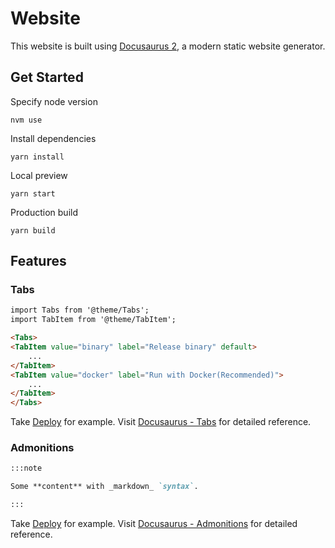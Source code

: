 # Website

This website is built using [Docusaurus 2](https://docusaurus.io/), a modern static website generator.

## Get Started

Specify node version

```shell
nvm use
```

Install dependencies

```shell
yarn install
```

Local preview

```shell
yarn start
```

Production build

```shell
yarn build
```

## Features

### Tabs

```markdown
import Tabs from '@theme/Tabs';
import TabItem from '@theme/TabItem';

<Tabs>
<TabItem value="binary" label="Release binary" default>
    ...
</TabItem>
<TabItem value="docker" label="Run with Docker(Recommended)">
    ...
</TabItem>
</Tabs>
```

Take [Deploy](./docs/overview/building-and-running.md) for example. Visit [Docusaurus - Tabs](https://docusaurus.io/docs/markdown-features/tabs) for detailed reference.

### Admonitions

```markdown
:::note

Some **content** with _markdown_ `syntax`.

:::
```

Take [Deploy](./docs/overview/building-and-running.md) for example. Visit [Docusaurus - Admonitions](https://docusaurus.io/docs/markdown-features/admonitions) for detailed reference.

